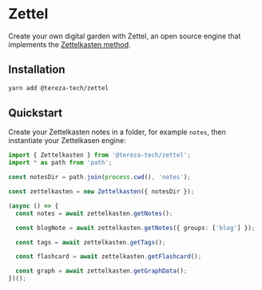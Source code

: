 # Zettel

Create your own digital garden with Zettel, an open source engine that implements the [Zettelkasten method](https://arantespp.com/zettel/zettelkasten).

## Installation

```bash
yarn add @tereza-tech/zettel
```

## Quickstart

Create your Zettelkasten notes in a folder, for example `notes`, then instantiate your Zettelkasen engine:

```ts
import { Zettelkasten } from '@tereza-tech/zettel';
import * as path from 'path';

const notesDir = path.join(process.cwd(), 'notes');

const zettelkasten = new Zettelkasten({ notesDir });

(async () => {
  const notes = await zettelkasten.getNotes();

  const blogNote = await zettelkasten.getNotes({ groups: ['blog'] });

  const tags = await zettelkasten.getTags();

  const flashcard = await zettelkasten.getFlashcard();

  const graph = await zettelkasten.getGraphData();
})();
```
